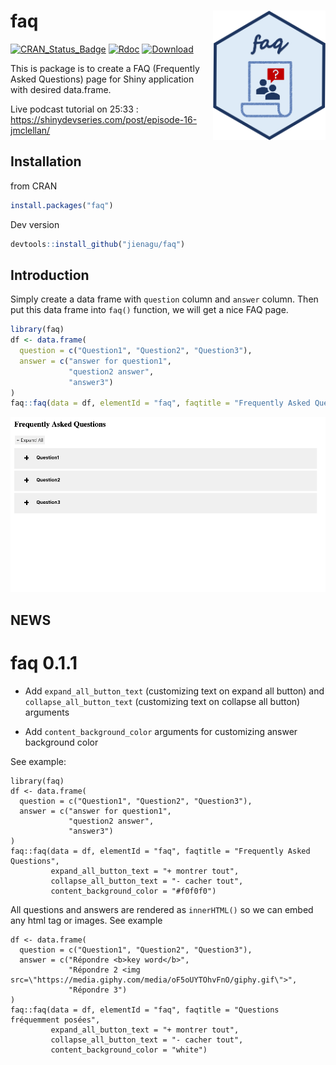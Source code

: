 
<!-- README.md is generated from README.Rmd. Please edit that file -->

# faq <img src="faq_logo.png"  width="180px" align="right"/>

<!-- README.md is generated from README.Rmd. Please edit that file -->
[![CRAN_Status_Badge](https://www.r-pkg.org/badges/version/faq)](https://cran.r-project.org/package=faq)
[![Rdoc](https://www.rdocumentation.org/badges/version/faq)](https://www.rdocumentation.org/packages/faq) 
[![Download](https://cranlogs.r-pkg.org/badges/grand-total/faq)](https://cranlogs.r-pkg.org/badges/grand-total/faq)
<!-- badges: end -->

This is package is to create a FAQ (Frequently Asked Questions) page for
Shiny application with desired data.frame.

Live podcast tutorial on 25:33 : https://shinydevseries.com/post/episode-16-jmclellan/

## Installation

from CRAN
``` r
install.packages("faq")
```
Dev version

``` r
devtools::install_github("jienagu/faq")
```

## Introduction

Simply create a data frame with `question` column and `answer` column.
Then put this data frame into `faq()` function, we will get a nice FAQ
page.

``` r
library(faq)
df <- data.frame(
  question = c("Question1", "Question2", "Question3"),
  answer = c("answer for question1", 
             "question2 answer", 
             "answer3")
)
faq::faq(data = df, elementId = "faq", faqtitle = "Frequently Asked Questions")
```

![demo_gif](faq_gif.gif)

## NEWS

# faq 0.1.1
* Add `expand_all_button_text` (customizing text on expand all button) and `collapse_all_button_text` (customizing text on collapse all button) arguments

* Add `content_background_color` arguments for customizing answer background color

See example:

```
library(faq)
df <- data.frame(
  question = c("Question1", "Question2", "Question3"),
  answer = c("answer for question1", 
             "question2 answer", 
             "answer3")
)
faq::faq(data = df, elementId = "faq", faqtitle = "Frequently Asked Questions",
         expand_all_button_text = "+ montrer tout", 
         collapse_all_button_text = "- cacher tout",
         content_background_color = "#f0f0f0")
```
All questions and answers are rendered as `innerHTML()` so we can embed any html tag or images. See example
```
df <- data.frame(
  question = c("Question1", "Question2", "Question3"),
  answer = c("Répondre <b>key word</b>", 
             "Répondre 2 <img src=\"https://media.giphy.com/media/oF5oUYTOhvFnO/giphy.gif\">", 
             "Répondre 3")
)
faq::faq(data = df, elementId = "faq", faqtitle = "Questions fréquemment posées",
         expand_all_button_text = "+ montrer tout", 
         collapse_all_button_text = "- cacher tout",
         content_background_color = "white")

```

